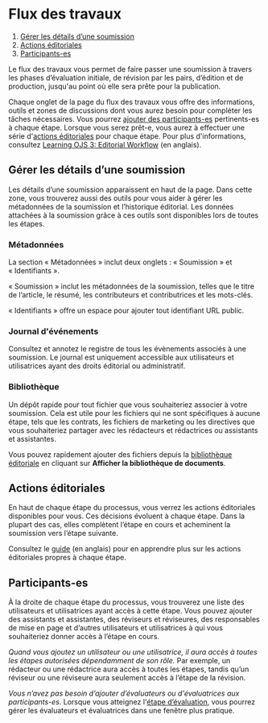 # Flux des travaux

1. [Gérer les détails d’une soumission](editorial-workflow#manage-submission-details)
1. [Actions éditoriales](editorial-workflow#editorial-actions)
1. [Participants-es](editorial-workflow#participants)

Le flux des travaux vous permet de faire passer une soumission à travers les phases d’évaluation initiale, de révision par les pairs, d’édition et de production, jusqu'au point où elle sera prête pour la publication.

Chaque onglet de la page du flux des travaux vous offre des informations, outils et zones de discussions dont vous aurez besoin pour compléter les tâches nécessaires. Vous pourrez [ajouter des participants-es](editorial-workflow#participants) pertinents-es à chaque étape. Lorsque vous serez prêt-e, vous aurez à effectuer une série d'[actions éditoriales](editorial-workflow#editorial-actions) pour chaque étape. Pour plus d'informations, consultez [Learning OJS 3: Editorial Workflow](https://docs.pkp.sfu.ca/learning-ojs/en/editorial-workflow) (en anglais).

## <a name="manage-submission-details"></a>Gérer les détails d’une soumission

Les détails d’une soumission apparaissent en haut de la page. Dans cette zone, vous trouverez aussi des outils pour vous aider à gérer les métadonnées de la soumission et l’historique éditorial. Les données attachées à la soumission grâce à ces outils sont disponibles lors de toutes les étapes.

### <a name="metadata"></a>Métadonnées

La section « Métadonnées » inclut deux onglets : « Soumission » et « Identifiants ».

« Soumission » inclut les métadonnées de la soumission, telles que le titre de l’article, le résumé, les contributeurs et contributrices et les mots-clés.

« Identifiants » offre un espace pour ajouter tout identifiant URL public.

### <a name="editorial-history"></a>Journal d'événements

Consultez et annotez le registre de tous les évènements associés à une soumission. Le journal est uniquement accessible aux utilisateurs et utilisatrices ayant des droits éditorial ou administratif.

### <a name="submission-library"></a>Bibliothèque

Un dépôt rapide pour tout fichier que vous souhaiteriez associer à votre soumission. Cela est utile pour les fichiers qui ne sont spécifiques à aucune étape, tels que les contrats, les fichiers de marketing ou les directives que vous souhaiteriez partager avec les rédacteurs et rédactrices ou assistants et assistantes.

Vous pouvez rapidement ajouter des fichiers depuis la [bibliothèque éditoriale](settings#workflow-library) en cliquant sur **Afficher la bibliothèque de documents**.

## <a name="editorial-actions"></a>Actions éditoriales

En haut de chaque étape du processus, vous verrez les actions éditoriales disponibles pour vous. Ces décisions évoluent à chaque étape. Dans la plupart des cas, elles complètent l’étape en cours et acheminent la soumission vers l’étape suivante.

Consultez le [guide](https://docs.pkp.sfu.ca/learning-ojs/en/editorial-workflow) (en anglais) pour en apprendre plus sur les actions éditoriales propres à chaque étape.

## <a name="participants"></a>Participants-es

À la droite de chaque étape du processus, vous trouverez une liste des utilisateurs et utilisatrices ayant accès à cette étape. Vous pouvez ajouter des assistants et assistantes, des réviseurs et réviseures, des responsables de mise en page et d’autres utilisateurs et utilisatrices à qui vous souhaiteriez donner accès à l’étape en cours.

*Quand vous ajoutez un utilisateur ou une utilisatrice, il aura accès à toutes les étapes autorisées dépendamment de son rôle.* Par exemple, un rédacteur ou une rédactrice aura accès à toutes les étapes, tandis qu’un réviseur ou une réviseure aura seulement accès à l’étape de la révision.

*Vous n’avez pas besoin d’ajouter d’évaluateurs ou d'évaluatrices aux participants-es.* Lorsque vous atteignez l'[étape d’évaluation](editorial-workflow/review), vous pourrez gérer les évaluateurs et évaluatrices dans une fenêtre plus pratique.
